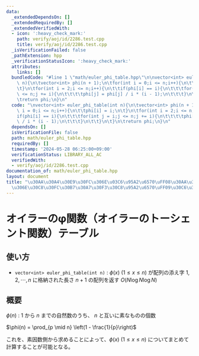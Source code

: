 ```yaml
---
data:
  _extendedDependsOn: []
  _extendedRequiredBy: []
  _extendedVerifiedWith:
  - icon: ':heavy_check_mark:'
    path: verify/aoj/id/2286.test.cpp
    title: verify/aoj/id/2286.test.cpp
  _isVerificationFailed: false
  _pathExtension: hpp
  _verificationStatusIcon: ':heavy_check_mark:'
  attributes:
    links: []
  bundledCode: "#line 1 \"math/euler_phi_table.hpp\"\n\nvector<int> euler_phi_table(int\
    \ n){\n\tvector<int> phi(n + 1);\n\tfor(int i = 0;i <= n;i++){\n\t\tphi[i] = i;\n\
    \t}\n\tfor(int i = 2;i <= n;i++){\n\t\tif(phi[i] == i){\n\t\t\tfor(int j = i;j\
    \ <= n;j += i){\n\t\t\t\tphi[j] = phi[j] / i * (i - 1);\n\t\t\t}\n\t\t}\n\t}\n\
    \treturn phi;\n}\n"
  code: "\nvector<int> euler_phi_table(int n){\n\tvector<int> phi(n + 1);\n\tfor(int\
    \ i = 0;i <= n;i++){\n\t\tphi[i] = i;\n\t}\n\tfor(int i = 2;i <= n;i++){\n\t\t\
    if(phi[i] == i){\n\t\t\tfor(int j = i;j <= n;j += i){\n\t\t\t\tphi[j] = phi[j]\
    \ / i * (i - 1);\n\t\t\t}\n\t\t}\n\t}\n\treturn phi;\n}\n"
  dependsOn: []
  isVerificationFile: false
  path: math/euler_phi_table.hpp
  requiredBy: []
  timestamp: '2024-05-28 06:25:00+09:00'
  verificationStatus: LIBRARY_ALL_AC
  verifiedWith:
  - verify/aoj/id/2286.test.cpp
documentation_of: math/euler_phi_table.hpp
layout: document
title: "\u30AA\u30A4\u30E9\u30FC\u306E\u03C6\u95A2\u6570\uFF08\u30AA\u30A4\u30E9\u30FC\
  \u306E\u30C8\u30FC\u30B7\u30A7\u30F3\u30C8\u95A2\u6570\uFF09\u30C6\u30FC\u30D6\u30EB"
---
```


# オイラーのφ関数（オイラーのトーシェント関数）テーブル

## 使い方

- ``vector<int> euler_phi_table(int n)`` : $\phi(x)$ ($1 \leq x \leq n$) が配列の添え字 $1, 2, \cdots ,n$ に格納された長さ $n+1$ の配列を返す $O(N \log N \log N)$

## 概要

$\phi(n)$ : $1$ から $n$ までの自然数のうち、 $n$ と互いに素なものの個数

$\phi(n) = \prod_{p \mid n} \left(1 - \frac{1}{p}\right)$

これを、素因数側から求めることによって、$\phi(x)$ ($1 \leq x \leq n$) についてまとめて計算することが可能となる。

